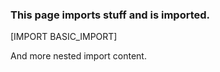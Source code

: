 ### This page imports stuff and is imported.

[IMPORT BASIC_IMPORT]

And more nested import content.